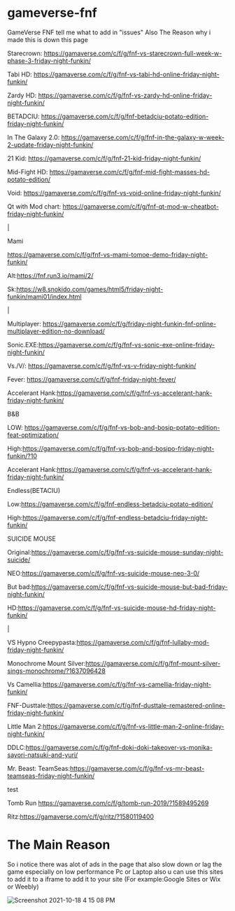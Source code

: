 # gameverse-fnf
GameVerse FNF
tell me what to add in "issues"  Also The Reason why i made this is down this page





Starecrown: https://gamaverse.com/c/f/g/fnf-vs-starecrown-full-week-w-phase-3-friday-night-funkin/

Tabi HD: https://gamaverse.com/c/f/g/fnf-vs-tabi-hd-online-friday-night-funkin/

Zardy HD: https://gamaverse.com/c/f/g/fnf-vs-zardy-hd-online-friday-night-funkin/

BETADCIU: https://gamaverse.com/c/f/g/fnf-betadciu-potato-edition-friday-night-funkin/

In The Galaxy 2.0: https://gamaverse.com/c/f/g/fnf-in-the-galaxy-w-week-2-update-friday-night-funkin/

21 Kid: https://gamaverse.com/c/f/g/fnf-21-kid-friday-night-funkin/

Mid-Fight HD: https://gamaverse.com/c/f/g/fnf-mid-fight-masses-hd-potato-edition/

Void: https://gamaverse.com/c/f/g/fnf-vs-void-online-friday-night-funkin/

Qt with Mod chart: https://gamaverse.com/c/f/g/fnf-qt-mod-w-cheatbot-friday-night-funkin/

|

Mami

https://gamaverse.com/c/f/g/fnf-vs-mami-tomoe-demo-friday-night-funkin/

Alt:https://fnf.run3.io/mami/2/

Sk:https://w8.snokido.com/games/html5/friday-night-funkin/mami01/index.html

|

Multiplayer: https://gamaverse.com/c/f/g/friday-night-funkin-fnf-online-multiplayer-edition-no-download/

Sonic.EXE:https://gamaverse.com/c/f/g/fnf-vs-sonic-exe-online-friday-night-funkin/

Vs./V/: https://gamaverse.com/c/f/g/fnf-vs-v-friday-night-funkin/

Fever: https://gamaverse.com/c/f/g/fnf-friday-night-fever/

Accelerant Hank:https://gamaverse.com/c/f/g/fnf-vs-accelerant-hank-friday-night-funkin/

   B&B 

LOW: https://gamaverse.com/c/f/g/fnf-vs-bob-and-bosip-potato-edition-feat-optimization/

High:https://gamaverse.com/c/f/g/fnf-vs-bob-and-bosipo-friday-night-funkin/?10

Accelerant Hank:https://gamaverse.com/c/f/g/fnf-vs-accelerant-hank-friday-night-funkin/

   Endless(BETACIU)

Low:https://gamaverse.com/c/f/g/fnf-endless-betadciu-potato-edition/

High:https://gamaverse.com/c/f/g/fnf-endless-betadciu-friday-night-funkin/

   SUICIDE MOUSE

Original:https://gamaverse.com/c/f/g/fnf-vs-suicide-mouse-sunday-night-suicide/

NEO:https://gamaverse.com/c/f/g/fnf-vs-suicide-mouse-neo-3-0/

But bad:https://gamaverse.com/c/f/g/fnf-vs-suicide-mouse-but-bad-friday-night-funkin/

HD:https://gamaverse.com/c/f/g/fnf-vs-suicide-mouse-hd-friday-night-funkin/

|

VS Hypno Creepypasta:https://gamaverse.com/c/f/g/fnf-lullaby-mod-friday-night-funkin/

Monochrome Mount Silver:https://gamaverse.com/c/f/g/fnf-mount-silver-sings-monochrome/?1637096428

Vs Camellia:https://gamaverse.com/c/f/g/fnf-vs-camellia-friday-night-funkin/

FNF-Dusttale:https://gamaverse.com/c/f/g/fnf-dusttale-remastered-online-friday-night-funkin/

Little Man 2:https://gamaverse.com/c/f/g/fnf-vs-little-man-2-online-friday-night-funkin/

DDLC:https://gamaverse.com/c/f/g/fnf-doki-doki-takeover-vs-monika-sayori-natsuki-and-yuri/

Mr. Beast: TeamSeas:https://gamaverse.com/c/f/g/fnf-vs-mr-beast-teamseas-friday-night-funkin/

test

Tomb Run https://gamaverse.com/c/f/g/tomb-run-2019/?1589495269

Ritz:https://gamaverse.com/c/f/g/ritz/?1580119400

# The Main Reason
So i notice there was alot of ads in the page that also slow down or lag the game especially on low performance Pc or Laptop 
also u can use this sites to add it to a iframe to add it to your site (For example:Google Sites or Wix or Weebly) 



![Screenshot 2021-10-18 4 15 08 PM](https://user-images.githubusercontent.com/62034513/137800491-58c3143a-1b5c-46dc-b6b7-ca5ca9585c1c.png)
